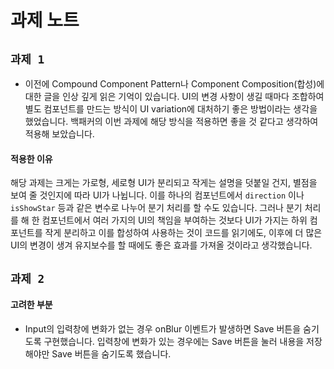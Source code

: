 # 과제 노트

## `과제 1`

- 이전에 Compound Component Pattern나 Component Composition(합성)에 대한 글을 인상 깊게 읽은 기억이 있습니다. UI의 변경 사항이 생길 때마다 조합하여 별도 컴포넌트를 만드는 방식이 UI variation에 대처하기 좋은 방법이라는 생각을 했었습니다. 백패커의 이번 과제에 해당 방식을 적용하면 좋을 것 같다고 생각하여 적용해 보았습니다.

#### 적용한 이유

해당 과제는 크게는 가로형, 세로형 UI가 분리되고 작게는 설명을 덧붙일 건지, 별점을 보여 줄 것인지에 따라 UI가 나뉩니다.
이를 하나의 컴포넌트에서 `direction` 이나 `isShowStar` 등과 같은 변수로 나누어 분기 처리를 할 수도 있습니다.
그러나 분기 처리를 해 한 컴포넌트에서 여러 가지의 UI의 책임을 부여하는 것보다 UI가 가지는 하위 컴포넌트를 작게 분리하고 이를 합성하여 사용하는 것이 코드를 읽기에도, 이후에 더 많은 UI의 변경이 생겨 유지보수를 할 때에도 좋은 효과를 가져올 것이라고 생각했습니다.

## `과제 2`

#### 고려한 부분

- Input의 입력창에 변화가 없는 경우 onBlur 이벤트가 발생하면 Save 버튼을 숨기도록 구현했습니다. 입력창에 변화가 있는 경우에는 Save 버튼을 눌러 내용을 저장해야만 Save 버튼을 숨기도록 했습니다.
